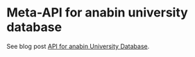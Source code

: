 # Meta-API for anabin university database

See blog post [API for anabin University Database](http://spier.hu/2013/04/api-for-anabin-university-database/).
